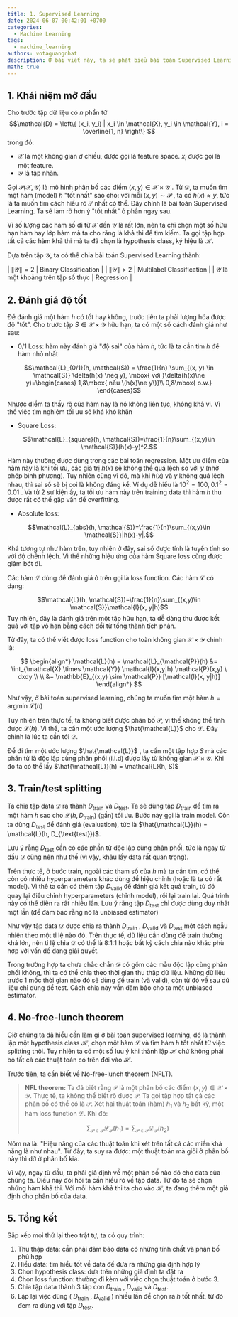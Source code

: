 ```yaml
---
title: 1. Supervised Learning
date: 2024-06-07 00:42:01 +0700
categories:
  - Machine Learning
tags:
  - machine_learning
authors: votaquangnhat
description: Ở bài viết này, ta sẽ phát biểu bài toán Supervised Learning và lần lượt đề cập vài vấn đề từ nó. Cuối cùng sẽ tổng kết lại quy trình.
math: true
---
```


## 1. Khái niệm mở đầu

Cho trước tập dữ liệu có $n$ phần tử
$$\mathcal{D} = \left\{ (x_i, y_i) | x_i \in \mathcal{X}, y_i \in \mathcal{Y}, i = \overline{1, n} \right\} $$trong đó:
- $\mathcal{X}$ là một không gian $d$ chiều, được gọi là feature space. $x_i$ được gọi là một feature.
- $\mathcal{Y}$ là tập nhãn.

Gọi $\mathcal{P}(\mathcal{X}, \mathcal{Y})$ là mô hình phân bố các điểm $(x, y) \in \mathcal{X} \times \mathcal{Y}$ . Từ $\mathcal{D}$, ta muốn tìm một hàm (model) $h$  "tốt nhất" sao cho: với mỗi $(x, y) \sim \mathcal{P}$ , ta có $h(x) \approx y$, tức là ta muốn tìm cách hiểu rõ $\mathcal{P}$ nhất có thể.  Đây chính là bài toán Supervised Learning.
Ta sẽ làm rõ hơn ý "tốt nhất" ở phần ngay sau.

Vì số lượng các hàm số đi từ $\mathcal{X}$ đến $\mathcal{Y}$ là rất lớn, nên ta chỉ chọn một số hữu hạn hàm hay lớp hàm mà ta cho rằng là khả thi để tìm kiếm. Ta gọi tập hợp tất cả các hàm khả thi mà ta đã chọn là hypothesis class, ký hiệu là $\mathcal{H}$.

Dựa trên tập $\mathcal{Y}$, ta có thể chia bài toán Supervised Learning thành:

|            $\|\mathcal{Y}\| = 2$             |   Binary Classification   |
|            $\|\mathcal{Y}\| > 2$             | Multilabel Classification |
| $\mathcal{Y}$ là một khoảng trên tập số thực |        Regression         |

## 2. Đánh giá độ tốt

Để đánh giá một hàm $h$ có tốt hay không, trước tiên ta phải lượng hóa được độ "tốt". Cho trước tập $S \in \mathcal{X} \times \mathcal{Y}$ hữu hạn, ta có một số cách đánh giá như sau:

- 0/1 Loss: hàm này đánh giá "độ sai" của hàm $h$, tức là ta cần tìm $h$ để hàm nhỏ nhất

$$\mathcal{L}_{0/1}(h, \mathcal{S}) = \frac{1}{n} \sum_{(x, y) \in \mathcal{S}} \delta(h(x) \neq y), \mbox{ với }\delta(h(x)\ne y)=\begin{cases}
1,&\mbox{ nếu \(h(x)\ne y\)}\\
0,&\mbox{ o.w.}
\end{cases}$$

Nhược điểm ta thấy rõ của hàm này là nó không liên tục, không khả vi. Vì thế việc tìm nghiệm tối ưu sẽ khá khó khăn
- Square Loss: 

$$\mathcal{L}_{square}(h, \mathcal{S})=\frac{1}{n}\sum_{(x,y)\in \mathcal{S}}(h(x)-y)^2.$$ 

Hàm này thường được dùng trong các bài toán regression. Một ưu điểm của hàm này là khi tối ưu, các giá trị $h(x)$ sẽ không thể quá lệch so với $y$ (nhờ phép bình phương). Tuy nhiên cũng vì đó, mà khi $h(x)$ và $y$ không quá lệch nhau, thì sai số sẽ bị coi là không đáng kể. Ví dụ dễ hiểu là $10^2 = 100, \; 0.1^2 = 0.01$ . Và từ 2 sự kiện ấy, ta tối ưu hàm này trên training data thì hàm $h$ thu được rất có thể gặp vấn đề overfitting.
- Absolute loss: 

$$\mathcal{L}_{abs}(h, \mathcal{S})=\frac{1}{n}\sum_{(x,y)\in \mathcal{S}}|h(x)-y|.$$

Khá tương tự như hàm trên, tuy nhiên ở đây, sai số được tính là tuyến tính so với độ chênh lệch. Vì thế những hiệu ứng của hàm Square loss cũng được giảm bớt đi.

Các hàm $\mathcal{L}$ dùng để đánh giá ở trên gọi là loss function. Các hàm $\mathcal{L}$ có dạng:

$$\mathcal{L}(h, \mathcal{S})=\frac{1}{n}\sum_{(x,y)\in \mathcal{S}}\mathcal{l}(x, y|h)$$
Tuy nhiên, đây là đánh giá trên một tập hữu hạn, ta dễ dàng thu được kết quả với tập vô hạn bằng cách đổi từ tổng thành tích phân.

Từ đây, ta có thể viết được loss function cho toàn không gian $\mathcal{X} \times \mathcal{Y}$ chính là:

$$
\begin{align*}
\mathcal{L}(h) = \mathcal{L}_{\mathcal{P}}(h)  &= \int_{\mathcal{X} \times \mathcal{Y}} \mathcal{l}(x,y|h).\mathcal{P}(x,y) \ dxdy  \\ \\
				&= \mathbb{E}_{(x,y) \sim \mathcal{P}} [\mathcal{l}(x, y|h)]
\end{align*}
$$

Như vậy, ở bài toán supervised learning, chúng ta muốn tìm một hàm $h = \text{argmin } \mathcal{L}(h)$

Tuy nhiên trên thực tế, ta không biết được phân bố $\mathcal{P}$, vì thế không thể tính được $\mathcal{L}(h)$. Vì thế, ta cần một ước lượng $\hat{\mathcal{L}}$ cho $\mathcal{L}$. Đây chính là lúc ta cần tới $\mathcal{D}$.

Để đi tìm một ước lượng $\hat{\mathcal{L}}$ , ta cần một tập hợp $S$ mà các phần tử là độc lập cùng phân phối (i.i.d) được lấy từ không gian $\mathcal{X} \times \mathcal{Y}$. Khi đó ta có thể lấy $\hat{\mathcal{L}}(h) = \mathcal{L}(h, S)$

## 3. Train/test splitting

Ta chia tập data $\mathcal{D}$ ra thành $D_{\text{train}}$ và $D_{\text{test}}$. Ta sẽ dùng tập $D_{\text{train}}$ để tìm ra một hàm $h$ sao cho $\mathcal{L}(h,D_{\text{train}})$ (gần) tối ưu. Bước này gọi là train model. Còn ta dùng $D_{\text{test}}$ để đánh giá (evaluation), tức là $\hat{\mathcal{L}}(h) = \mathcal{L}(h, D_{\text{test}})$.

Lưu ý rằng $D_{\text{test}}$ cần có các phần tử độc lập cùng phân phối, tức là ngay từ đầu $\mathcal{D}$ cũng nên như thế (vì vậy, khâu lấy data rất quan trọng).

Trên thực tế, ở bước train, ngoài các tham số của $h$ mà ta cần tìm, có thể còn có nhiều hyperparameters khác dùng để hiệu chỉnh (hoặc là ta có rất model). Vì thế ta cần có thêm tập $D_{\text{valid}}$ để đánh giá kết quả train, từ đó quay lại điều chỉnh hyperparameters (chỉnh model), rồi lại train lại. Quá trình này có thể diễn ra rất nhiều lần. Lưu ý rằng tập $D_{\text{test}}$ chỉ được dùng duy nhất một lần (để đảm bảo rằng nó là unbiased estimator)

Như vậy tập data $\mathcal{D}$ được chia ra thành $D_{\text{train}}$ , $D_{\text{valid}}$ và $D_{\text{test}}$ một cách ngẫu nhiên theo một tỉ lệ nào đó. Trên thực tế, dữ liệu cần dùng để train thường khá lớn, nên tỉ lệ chia $\mathcal{D}$ có thể là 8:1:1 hoặc bất kỳ cách chia nào khác phù hợp với vấn đề đang giải quyết.

Trong trường hợp ta chưa chắc chắn $\mathcal{D}$ có gồm các mẫu độc lập cùng phân phối không, thì ta có thể chia theo thời gian thu thập dữ liệu. Những dữ liệu trước 1 mốc thời gian nào đó sẽ dùng để train (và valid), còn từ đó về sau dữ liệu chỉ dùng để test. Cách chia này vẫn đảm bảo cho ta một unbiased estimator.

## 4. No-free-lunch theorem

Giờ chúng ta đã hiểu cần làm gì ở bài toán supervised learning, đó là thành lập một hypothesis class $\mathcal{H}$, chọn một hàm $\mathcal{L}$ và tìm hàm $h$ tốt nhất từ việc splitting thôi. Tuy nhiên ta có một số lưu ý khi thành lập $\mathcal{H}$ chứ không phải bỏ tất cả các thuật toán có trên đời vào $\mathcal{H}$.

Trước tiên, ta cần biết về No-free-lunch theorem (NFLT).
> **NFL theorem:**
> Ta đã biết rằng $\mathcal{P}$ là một phân bố các điểm $(x, y) \in \mathcal{X} \times \mathcal{Y}$. Thực tế, ta không thể biết rõ được $\mathcal{P}$. Ta gọi tập hợp tất cả các phân bố có thể có là $\mathscr{P}$.
> Xét hai thuật toán (hàm) $h_1$ và $h_2$ bất kỳ, một hàm loss function $\mathcal{L}$. Khi đó:
> 
> $$ \sum_{\mathcal{P} \in \mathscr{P}} \mathcal{L}_{\mathcal{P}}(h_1) = \sum_{\mathcal{P} \in \mathscr{P}} \mathcal{L}_{\mathcal{P}}(h_2) $$

Nôm na là: "Hiệu năng của các thuật toán khi xét trên tất cả các miền khả năng là như nhau". Từ đây, ta suy ra được: một thuật toán mà giỏi ở phân bố này thì dở ở phân bố kia.

Vì vậy, ngay từ đầu, ta phải giả định về một phân bố nào đó cho data của chúng ta. Điều này đòi hỏi ta cần hiểu rõ về tập data. Từ đó ta sẽ chọn những hàm khả thi. Với mỗi hàm khả thi ta cho vào $\mathcal{H}$, ta đang thêm một giả định cho phân bố của data.

## 5. Tổng kết

Sắp xếp mọi thứ lại theo trật tự, ta có quy trình:
1. Thu thập data: cần phải đảm bảo data có những tính chất và phân bố phù hợp
2. Hiểu data: tìm hiểu tốt về data để đưa ra những giả định hợp lý
3. Chọn hypothesis class: dựa trên những giả định ta đặt ra
4. Chọn loss function: thường đi kèm với việc chọn thuật toán ở bước 3.
5. Chia tập data thành 3 tập con $D_{\text{train}}$ , $D_{\text{valid}}$ và $D_{\text{test}}$.
6. Lặp lại việc dùng ( $D_{\text{train}}$ , $D_{\text{valid}}$ ) nhiều lần để chọn ra $h$ tốt nhất, từ đó đem ra dùng với tập $D_{\text{test}}$.

